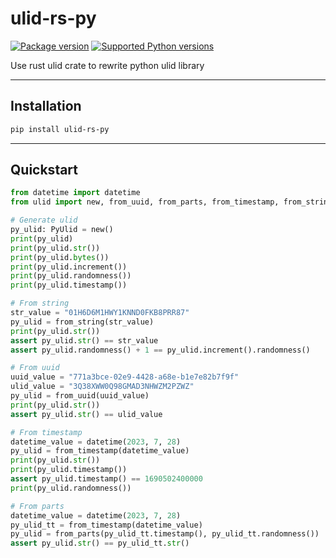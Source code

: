 # ulid-rs-py

[![Package version](https://img.shields.io/pypi/v/ulid-rs-py?color=%2334D058&label=pypi%20package)](https://pypi.org/project/ulid-rs-py/)
[![Supported Python versions](https://img.shields.io/pypi/pyversions/ulid-rs-py.svg?color=%2334D058)](https://pypi.org/project/ulid-rs-py/)

Use rust ulid crate to rewrite python ulid library

---

## Installation

```bash
pip install ulid-rs-py
```

---

## Quickstart

```python
from datetime import datetime
from ulid import new, from_uuid, from_parts, from_timestamp, from_string, PyUlid

# Generate ulid
py_ulid: PyUlid = new()
print(py_ulid)
print(py_ulid.str())
print(py_ulid.bytes())
print(py_ulid.increment())
print(py_ulid.randomness())
print(py_ulid.timestamp())

# From string
str_value = "01H6D6M1HWY1KNND0FKB8PRR87"
py_ulid = from_string(str_value)
print(py_ulid.str())
assert py_ulid.str() == str_value
assert py_ulid.randomness() + 1 == py_ulid.increment().randomness()

# From uuid
uuid_value = "771a3bce-02e9-4428-a68e-b1e7e82b7f9f"
ulid_value = "3Q38XWW0Q98GMAD3NHWZM2PZWZ"
py_ulid = from_uuid(uuid_value)
print(py_ulid.str())
assert py_ulid.str() == ulid_value

# From timestamp
datetime_value = datetime(2023, 7, 28)
py_ulid = from_timestamp(datetime_value)
print(py_ulid.str())
print(py_ulid.timestamp())
assert py_ulid.timestamp() == 1690502400000
print(py_ulid.randomness())

# From parts
datetime_value = datetime(2023, 7, 28)
py_ulid_tt = from_timestamp(datetime_value)
py_ulid = from_parts(py_ulid_tt.timestamp(), py_ulid_tt.randomness())
assert py_ulid.str() == py_ulid_tt.str()

```
